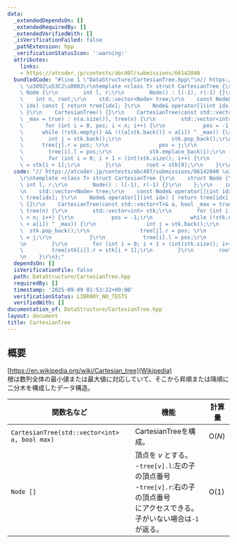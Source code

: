 ```yaml
---
data:
  _extendedDependsOn: []
  _extendedRequiredBy: []
  _extendedVerifiedWith: []
  _isVerificationFailed: false
  _pathExtension: hpp
  _verificationStatusIcon: ':warning:'
  attributes:
    links:
    - https://atcoder.jp/contests/abc407/submissions/66142040
  bundledCode: "#line 1 \"DataStructure/CartesianTree.hpp\"\n// https://atcoder.jp/contests/abc407/submissions/66142040\
    \ \u3092\u53C2\u8003\r\ntemplate <class T> struct CartesianTree {\r\n    struct\
    \ Node {\r\n        int l, r;\r\n        Node() : l(-1), r(-1) {}\r\n    };\r\n\
    \    int n, root;\r\n    std::vector<Node> tree;\r\n    const Node& operator[](int\
    \ idx) const { return tree[idx]; }\r\n    Node& operator[](int idx) { return tree[idx];\
    \ }\r\n    CartesianTree() {}\r\n    CartesianTree(const std::vector<T>& a, bool\
    \ _max = true) : n(a.size()), tree(n) {\r\n        std::vector<int> stk;\r\n \
    \       for (int i = 0, pos; i < n; i++) {\r\n            pos = -1;\r\n      \
    \      while (!stk.empty() && !((a[stk.back()] < a[i]) ^ _max)) {\r\n        \
    \        int j = stk.back();\r\n                stk.pop_back();\r\n          \
    \      tree[j].r = pos; \r\n                pos = j;\r\n            }\r\n    \
    \        tree[i].l = pos;\r\n            stk.emplace_back(i);\r\n        }\r\n\
    \        for (int i = 0; i + 1 < (int)stk.size(); i++) {\r\n            tree[stk[i]].r\
    \ = stk[i + 1];\r\n        }\r\n        root = stk[0];\r\n    }\r\n};\n"
  code: "// https://atcoder.jp/contests/abc407/submissions/66142040 \u3092\u53C2\u8003\
    \r\ntemplate <class T> struct CartesianTree {\r\n    struct Node {\r\n       \
    \ int l, r;\r\n        Node() : l(-1), r(-1) {}\r\n    };\r\n    int n, root;\r\
    \n    std::vector<Node> tree;\r\n    const Node& operator[](int idx) const { return\
    \ tree[idx]; }\r\n    Node& operator[](int idx) { return tree[idx]; }\r\n    CartesianTree()\
    \ {}\r\n    CartesianTree(const std::vector<T>& a, bool _max = true) : n(a.size()),\
    \ tree(n) {\r\n        std::vector<int> stk;\r\n        for (int i = 0, pos; i\
    \ < n; i++) {\r\n            pos = -1;\r\n            while (!stk.empty() && !((a[stk.back()]\
    \ < a[i]) ^ _max)) {\r\n                int j = stk.back();\r\n              \
    \  stk.pop_back();\r\n                tree[j].r = pos; \r\n                pos\
    \ = j;\r\n            }\r\n            tree[i].l = pos;\r\n            stk.emplace_back(i);\r\
    \n        }\r\n        for (int i = 0; i + 1 < (int)stk.size(); i++) {\r\n   \
    \         tree[stk[i]].r = stk[i + 1];\r\n        }\r\n        root = stk[0];\r\
    \n    }\r\n};"
  dependsOn: []
  isVerificationFile: false
  path: DataStructure/CartesianTree.hpp
  requiredBy: []
  timestamp: '2025-09-09 01:53:22+09:00'
  verificationStatus: LIBRARY_NO_TESTS
  verifiedWith: []
documentation_of: DataStructure/CartesianTree.hpp
layout: document
title: CartesianTree
---
```


## 概要
[https://en.wikipedia.org/wiki/Cartesian_tree](Wikipedia)<br>
根は数列全体の最小値または最大値に対応していて、そこから昇順または降順に二分木を構成したデータ構造。

|関数名など|機能|計算量|
|---------|----|-----|
|`CartesianTree(std::vector<int> a, bool max)`| CartesianTreeを構成。| $\text{O}(N)$ |
|`Node []`| 頂点を $v$ とする。<br>-`tree[v].l`:左の子の頂点番号<br>-`tree[v].r`:右の子の頂点番号<br>にアクセスできる。子がいない場合は`-1`が返る。| $\text{O}(1)$ |

